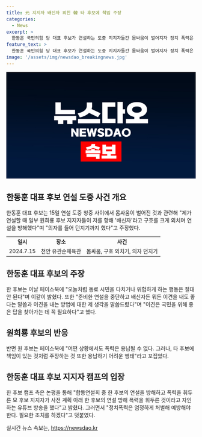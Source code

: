 ```yaml
---
title: 元 지지자 배신자 외친 韓 타 후보에 책임 주장
categories:
  - News
excerpt: >
  한동훈 국민의힘 당 대표 후보가 연설하는 도중 지지자들간 몸싸움이 벌어지자 정치 폭력은 민주주의 허용 범위 아냐고 강하게 비판했다. 한 후보는 페이스북을 통해 동료 시민을 다치게 하거나 위험하게 하는 행동은 결코 허용되지 않는다며 이러한 사전 계획된 정치 폭력은 민주주의가 허용하는 범위가 아니라고 밝혔다. 지지자들 간의 몸싸움으로 소란이 피워진 것에 대해 각 후보는 서로 책임을 물고 대응했다.
feature_text: >
  한동훈 국민의힘 당 대표 후보가 연설하는 도중 지지자들간 몸싸움이 벌어지자 정치 폭력은 민주주의 허용 범위 아냐고 강하게 비판했다. 한 후보는 페이스북을 통해 동료 시민을 다치게 하거나 위험하게 하는 행동은 결코 허용되지 않는다며 이러한 사전 계획된 정치 폭력은 민주주의가 허용하는 범위가 아니라고 밝혔다. 지지자들 간의 몸싸움으로 소란이 피워진 것에 대해 각 후보는 서로 책임을 물고 대응했다.
image: '/assets/img/newsdao_breakingnews.jpg'
---
```


<p><img src="/assets/img/newsdao_breakingnews.jpg" alt="koreaapp 속보" /></p>

<h2 data-ke-size="size26">한동훈 대표 후보 연설 도중 사건 개요</h2>

<p data-ke-size="size16">한동훈 대표 후보는 15일 연설 도중 청중 사이에서 몸싸움이 벌어진 것과 관련해 "제가 연설할 때 일부 원희룡 후보 지지자들이 저를 향해 '배신자'라고 구호를 크게 외치며 연설을 방해했다"며 "의자를 들어 던지기까지 했다"고 주장했다.</p>

<table>
  <tr>
    <td style="text-align: center; height: 17px;"><b>일시</b></td>
    <td style="text-align: center; height: 17px;"><b>장소</b></td>
    <td style="text-align: center; height: 17px;"><b>사건</b></td>
  </tr>
  <tr>
    <td style="text-align: center; height: 17px;">2024.7.15</td>
    <td style="text-align: center; height: 17px;">천안 유관순체육관</td>
    <td style="text-align: center; height: 17px;">몸싸움, 구호 외치기, 의자 던지기</td>
  </tr>
</table>

<h2 data-ke-size="size26">한동훈 대표 후보의 주장</h2>

<p data-ke-size="size16">한 후보는 이날 페이스북에 "오늘처럼 동료 시민을 다치거나 위험하게 하는 행동은 절대 안 된다"며 이같이 밝혔다. 또한 "준비한 연설을 중단하고 배신자든 뭐든 이견을 내도 좋다는 말씀과 이견을 내는 방법에 대한 제 생각을 말씀드렸다"며 "이견은 국민을 위해 좋은 답을 찾아가는 데 꼭 필요하다"고 했다.</p>

<h2 data-ke-size="size26">원희룡 후보의 반응</h2>

<p data-ke-size="size16">반면 원 후보는 페이스북에 "어떤 상황에서도 폭력은 용납될 수 없다. 그러나, 타 후보에 책임이 있는 것처럼 주장하는 것 또한 용납하기 어려운 행태"라고 꼬집었다.</p>

<h2 data-ke-size="size26">한동훈 대표 후보 지지자 캠프의 입장</h2>

<p data-ke-size="size16">한 후보 캠프 측은 논평을 통해 "합동연설회 중 한 후보의 연설을 방해하고 폭력을 휘두른 모 후보 지지자가 사전 계획 아래 한 후보의 연설 방해 폭력을 휘두른 것이라고 자인하는 유튜브 방송을 했다"고 밝혔다. 그러면서 "정치폭력은 엄정하게 처벌해 예방해야 한다. 필요한 조치를 하겠다"고 덧붙였다.</p>
실시간 뉴스 속보는, <a href="https://newsdao.kr" rel="dofollow">https://newsdao.kr</a>


